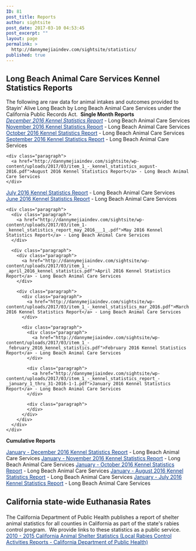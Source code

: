 ```yaml
---
ID: 81
post_title: Reports
author: sightsite
post_date: 2017-03-10 04:53:45
post_excerpt: ""
layout: page
permalink: >
  http://dannymejiaindev.com/sightsite/statistics/
published: true
---
```

<style>
  a:link {color:#053687; text-decoration:underline;}
</style>

<h2 class="wsite-content-title">
  Long Beach Animal Care Services ​Kennel Statistics Reports
</h2>

<div class="paragraph">
  The following are raw data for animal intakes and outcomes provided to Stayin' Alive Long Beach by Long Beach Animal Care Services under the California Public Records Act. ​ <strong>Single Month Reports</strong> <div class="paragraph">
    <em><a href="http://dannymejiaindev.com/sightsite/wp-content/uploads/2017/03/kennel_stats_december_2016__1_.pdf" target="_blank">December 2016 Kennel Statistics Report</a></em> - Long Beach Animal Care Services
  </div>
  
  <div class="paragraph">
    <a href="http://dannymejiaindev.com/sightsite/wp-content/uploads/2017/03/item_1_-_kennel_statistics_report_-_january_1_thru_31-2016-1.pdf">November 2016 Kennel Statistics Report</a> - Long Beach Animal Care Services
  </div>
</div>

<div class="paragraph">
  <div class="paragraph">
    <a href="http://dannymejiaindev.com/sightsite/wp-content/uploads/2017/03/kennel_statistics_october_2016.pdf">October 2016 Kennel Statistics Report</a> - Long Beach Animal Care Services
  </div>
  
  <div class="paragraph">
    <div class="paragraph">
      <a href="http://dannymejiaindev.com/sightsite/wp-content/uploads/2017/03/item_1_-_kennel_statistics_september_2016.pdf">September 2016 Kennel Statistics Report</a> - Long Beach Animal Care Services
    </div>
    
    <div class="paragraph">
      <a href="http://dannymejiaindev.com/sightsite/wp-content/uploads/2017/03/item_1_-_kennel_statistics_august-2016.pdf">August 2016 Kennel Statistics Report</a> - Long Beach Animal Care Services
    </div>
  </div>
</div>

<div class="paragraph">
  <div class="paragraph">
    <a href="http://dannymejiaindev.com/sightsite/wp-content/uploads/2017/03/item_1_-_kennel_statistics_july_2016.pdf">July 2016 Kennel Statistics Report</a> - Long Beach Animal Care Services
  </div>
  
  <div class="paragraph">
    <div class="paragraph">
      <a href="http://dannymejiaindev.com/sightsite/wp-content/uploads/2017/03/item_1_-_kennel_statistics_june_2016.pdf">June 2016 Kennel Statistics Report</a> - Long Beach Animal Care Services
    </div>
    
    <div class="paragraph">
      <div class="paragraph">
        <a href="http://dannymejiaindev.com/sightsite/wp-content/uploads/2017/03/item_1-_kennel_statistics_report_may_2016___1_.pdf">May 2016 Kennel Statistics Report</a> - Long Beach Animal Care Services
      </div>
      
      <div class="paragraph">
        <div class="paragraph">
          <a href="http://dannymejiaindev.com/sightsite/wp-content/uploads/2017/03/item_1_-_april_2016_kennel_statistics.pdf">April 2016 Kennel Statistics Report</a> - Long Beach Animal Care Services
        </div>
        
        <div class="paragraph">
          <div class="paragraph">
            <a href="http://dannymejiaindev.com/sightsite/wp-content/uploads/2017/03/item_1_-_kennel_statistics_mar_2016.pdf">March 2016 Kennel Statistics Report</a> - Long Beach Animal Care Services
          </div>
          
          <div class="paragraph">
            <div class="paragraph">
              <a href="http://dannymejiaindev.com/sightsite/wp-content/uploads/2017/03/item_1_-_february_2016_kennel_statistics.pdf">February 2016 Kennel Statistics Report</a> - Long Beach Animal Care Services
            </div>
            
            <div class="paragraph">
              <a href="http://dannymejiaindev.com/sightsite/wp-content/uploads/2017/03/item_1_-_kennel_statistics_report_-_january_1_thru_31-2016-1-1.pdf">January 2016 Kennel Statistics Report</a> - Long Beach Animal Care Services
            </div>
            
            <div class="paragraph">
            </div>
          </div>
        </div>
      </div>
    </div>
  </div>
  
  <strong>Cumulative Reports</strong>
</div>

[January - December 2016 Kennel Statistics Report][1] - Long Beach Animal Care Services [January - November 2016 Kennel Statistics Report][2] - Long Beach Animal Care Services [January - October 2016 Kennel Statistics Report][3] - Long Beach Animal Care Services [January - August 2016 Kennel Statistics Report][4] - Long Beach Animal Care Services [January - July 2016 Kennel Statistics Report][5] - Long Beach Animal Care Services <h2 class="wsite-content-title">
  California state-wide Euthanasia Rates
</h2>

<div class="paragraph">
  The California Department of Public Health publishes a report of shelter animal statistics for all counties in California as part of the state's rabies control program.  We provide links to these statistics as a public service. <a href="https://www.cdph.ca.gov/HealthInfo/discond/Pages/LocalRabiesControlActivities.aspx" target="_blank">2010 - 2015 California Animal Shelter Statistics (Local Rabies Control Activities Reports - California Department of Public Health)</a>
</div>

 [1]: http://dannymejiaindev.com/sightsite/wp-content/uploads/2017/03/kennel_stats_2016_full_year.pdf
 [2]: http://dannymejiaindev.com/sightsite/wp-content/uploads/2017/03/item_2_-_kennel_statistics_jan-nov_2016__1_.pdf
 [3]: http://dannymejiaindev.com/sightsite/wp-content/uploads/2017/03/kennel_statistics_jan_through_oct_2016.pdf
 [4]: http://dannymejiaindev.com/sightsite/wp-content/uploads/2017/03/item_2_-_kennel_statistics_jan-aug_2016.pdf
 [5]: http://dannymejiaindev.com/sightsite/wp-content/uploads/2017/03/item_2_-_kennel_statistics_jan-july_2016.pdf